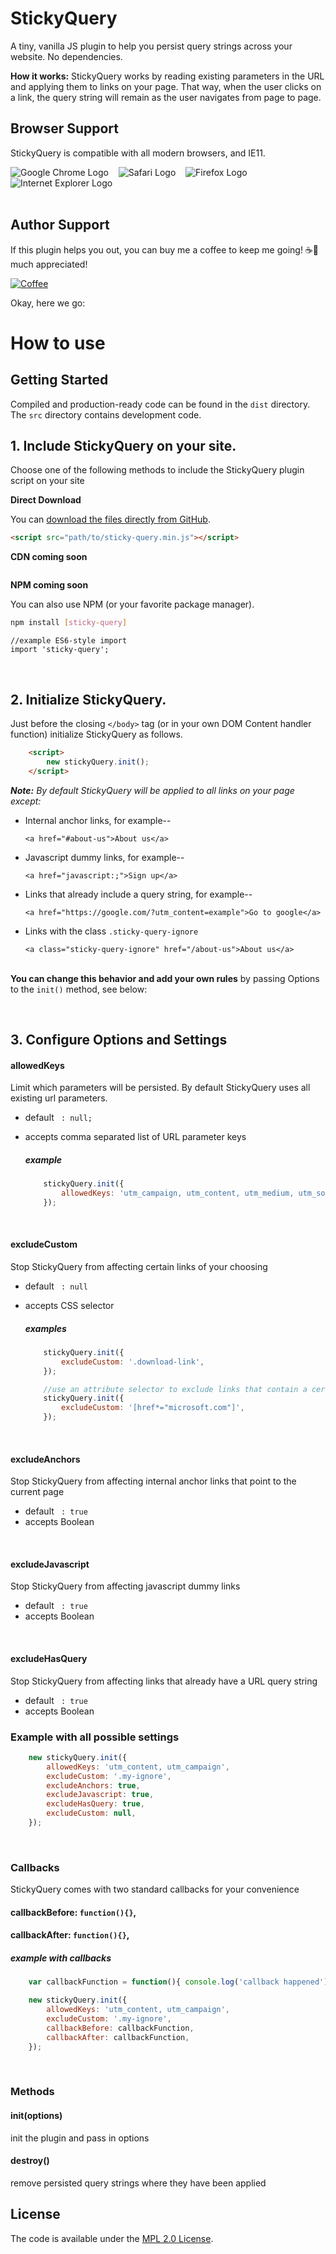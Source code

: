 # StickyQuery 

A tiny, vanilla JS plugin to help you persist query strings across your website. No dependencies.

**How it works:** StickyQuery works by reading existing parameters in the URL and applying them to links on your page. That way, when the user clicks on a link, the query string will remain as the user navigates from page to page.

## Browser Support
StickyQuery is compatible with all modern browsers, and IE11. <br/>

![Google Chrome Logo](https://cdnjs.cloudflare.com/ajax/libs/browser-logos/58.1.3/chrome/chrome_32x32.png)&nbsp;&nbsp;&nbsp;
![Safari Logo](https://cdnjs.cloudflare.com/ajax/libs/browser-logos/58.1.3/safari/safari_32x32.png)&nbsp;&nbsp;&nbsp;
![Firefox Logo](https://cdnjs.cloudflare.com/ajax/libs/browser-logos/58.1.3/firefox/firefox_32x32.png)&nbsp;&nbsp;&nbsp;
![Internet Explorer Logo](https://cdnjs.cloudflare.com/ajax/libs/browser-logos/58.1.3/archive/internet-explorer_9-11/internet-explorer_9-11_32x32.png)&nbsp;&nbsp;&nbsp;
<br/><br/>

## Author Support
If this plugin helps you out, you can buy me a coffee to keep me going! ☕🙂 much appreciated!

[![Coffee](https://www.buymeacoffee.com/assets/img/custom_images/orange_img.png)](https://buymeacoff.ee/interactiveRob)
<br/>

Okay, here we go:

# How to use

## Getting Started

Compiled and production-ready code can be found in the `dist` directory. The `src` directory contains development code.

## 1. Include StickyQuery on your site.

Choose one of the following methods to include the StickyQuery plugin script on your site

**Direct Download**

You can [download the files directly from GitHub](https://github.com/interactiveRob/sticky-query/archive/master.zip).

```html
<script src="path/to/sticky-query.min.js"></script>
```

**CDN coming soon**

```html

```

**NPM coming soon**

You can also use NPM (or your favorite package manager).

```bash
npm install [sticky-query]
```
```javscript
//example ES6-style import 
import 'sticky-query';
```
<br/>

## 2. Initialize StickyQuery.

Just before the closing `</body>` tag (or in your own DOM Content handler function) initialize StickyQuery as follows.

```html
	<script>
		new stickyQuery.init();
	</script>
```

***Note:*** *By default StickyQuery will be applied to all links on your page except:*

* Internal anchor links, for example--

	`<a href="#about-us">About us</a>`

* Javascript dummy links, for example--

	`<a href="javascript:;">Sign up</a>`

* Links that already include a query string, for example--

	`<a href="https://google.com/?utm_content=example">Go to google</a>`

* Links with the class `.sticky-query-ignore`

	`<a class="sticky-query-ignore" href="/about-us">About us</a>`
<br/><br/>

**You can change this behavior and add your own rules** by passing Options to the `init()` method, see below:

<br/>

## 3. Configure Options and Settings

#### allowedKeys 
Limit which parameters will be persisted. 
By default StickyQuery uses all existing url parameters.

- default ` : null;`
- accepts comma separated list of URL parameter keys 
	
	##### example	
	```javascript
		stickyQuery.init({
			allowedKeys: 'utm_campaign, utm_content, utm_medium, utm_source, utm_term',
		});		
	```
<br/>

#### excludeCustom
Stop StickyQuery from affecting certain links of your choosing

- default ` : null`
- accepts CSS selector

	##### examples	
	```javascript
		stickyQuery.init({
			excludeCustom: '.download-link',
		});		
	```

	```javascript
		//use an attribute selector to exclude links that contain a certain URL
		stickyQuery.init({
			excludeCustom: '[href*="microsoft.com"]',
		});		
	```

<br/>

#### excludeAnchors
Stop StickyQuery from affecting internal anchor links that point to the current page

- default ` : true`
- accepts Boolean

<br/>

#### excludeJavascript
Stop StickyQuery from affecting javascript dummy links

- default ` : true`
- accepts Boolean

<br/>

#### excludeHasQuery
Stop StickyQuery from affecting links that already have a URL query string

- default ` : true`
- accepts Boolean

### Example with all possible settings

```javascript 
	new stickyQuery.init({
		allowedKeys: 'utm_content, utm_campaign',
		excludeCustom: '.my-ignore',	
		excludeAnchors: true,
		excludeJavascript: true,
		excludeHasQuery: true,
		excludeCustom: null,
	});		
```
<br/>

### Callbacks

StickyQuery comes with two standard callbacks for your convenience
#### callbackBefore: `function(){}`,
#### callbackAfter: `function(){}`,

##### example with callbacks

```javascript
	var callbackFunction = function(){ console.log('callback happened'); }

	new stickyQuery.init({
		allowedKeys: 'utm_content, utm_campaign',
		excludeCustom: '.my-ignore',
		callbackBefore: callbackFunction,
		callbackAfter: callbackFunction,
	});		
```

<br/>

### Methods

#### init(options)
init the plugin and pass in options

#### destroy()
remove persisted query strings where they have been applied

## License

The code is available under the [MPL 2.0 License](LICENSE.md).
